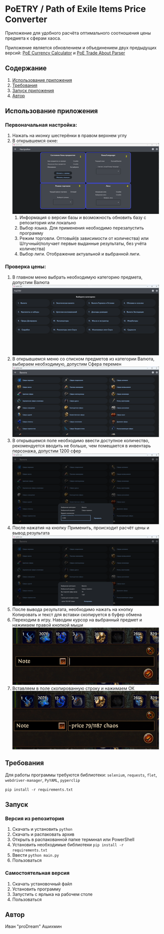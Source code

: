 # PoETRY / Path of Exile Items Price Converter

Приложение для удобного расчёта оптимального соотношения цены предмета к сферам хаоса.

Приложение является обновлением и объединением двух предыдущих
версий: [PoE Currency Calculator](https://github.com/proDreams/PoE-Currency-Calculator)
и [PoE Trade About Parser](https://github.com/proDreams/PoE-Trade-About-Parser)

## Содержание

1. [Использование приложения](#Содержание)
2. [Требования](#Требования)
3. [Запуск приложения](#Запуск)
4. [Автор](#Автор)

## Использование приложения

### Первоначальная настройка:
1. Нажать на иконку шестерёнки в правом верхнем углу
2. В открывшемся окне:
![Окно настроек](assets/readme/settings/1.png)
   1. Информация о версии базы и возможность обновить базу с репозитория или локально
   2. Выбор языка. Для применения необходимо перезапустить программу
   3. Режим торговли. Оптовый(в зависимости от количества) или Штучный(получает первые  выданные результаты, без учёта количества)
   4. Выбор лиги. Отображение актуальной и выбранной лиги.

### Проверка цены:

1. В главном меню выбрать необходимую категорию предмета, допустим Валюта
![Главное меню](assets/readme/price_check/1.png)
2. В открывшемся меню со списком предметов из категории Валюта, выбираем необходимую, допустим Сфера перемен
![Меню категории](assets/readme/price_check/2.png)
3. В открывшемся поле необходимо ввести доступное количество, рекомендуется вводить не больше, чем помещается в инвентарь персонажа, допустим 1200 сфер
![Ввод количества](assets/readme/price_check/3.png)
4. После нажатия на кнопку Применить, происходит расчёт цены и вывод результата
![Результат](assets/readme/price_check/4.png)
5. После вывода результата, необходимо нажать на кнопку Копировать и текст для вставки скопируется в буфер обмена
6. Переходим в игру. Наводим курсор на выбранный предмет и нажимаем правой кнопкой мыши
![Результат](assets/readme/price_check/5.png)
7. Вставляем в поле скопированную строку и нажимаем ОК
![Результат](assets/readme/price_check/6.png)

## Требования

Для работы программы требуются библиотеки: `selenium`, `requests`, `flet`, `webdriver-manager`, `PyYAML`, `pyperclip`

```commandline
pip install -r requirements.txt
```

## Запуск

### Версия из репозитория

1. Скачать и установить `python`
2. Скачать и распаковать архив
3. Открыть в распакованной папке терминал или PowerShell
4. Установить необходимые библиотеки `pip install -r requirements.txt`
5. Ввести `python main.py`
6. Пользоваться

### Самостоятельная версия

1. Скачать установочный файл
2. Установить программу
3. Запустить с ярлыка на рабочем столе
4. Пользоваться

## Автор

Иван "proDream" Ашихмин